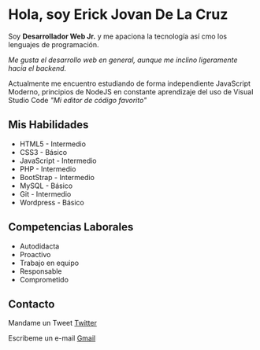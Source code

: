 # Hola, soy Erick Jovan De La Cruz

Soy **Desarrollador Web Jr.** y me apaciona la tecnología así cmo los lenguajes de programación.

*Me gusta el desarrollo web en general, aunque me inclino ligeramente hacia el backend.*

Actualmente me encuentro estudiando de forma independiente JavaScript Moderno, principios de NodeJS en constante aprendizaje del uso de Visual Studio Code *"Mi editor de código favorito"*

## Mis Habilidades
* HTML5 - Intermedio
* CSS3  - Básico
* JavaScript - Intermedio
* PHP   - Intermedio
* BootStrap  - Intermedio
* MySQL - Básico
* Git   - Intermedio
* Wordpress - Básico

## Competencias Laborales
* Autodidacta
* Proactivo
* Trabajo en equipo
* Responsable
* Comprometido

## Contacto
Mandame un Tweet [Twitter](https://twitter.com/ErickJovanC)

Escribeme un e-mail [Gmail](erickjovan106@gmail.com)
